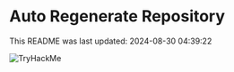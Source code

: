 # Auto Regenerate Repository

This README was last updated: 2024-08-30 04:39:22

 ![TryHackMe](https://tryhackme.com/badge/533634)